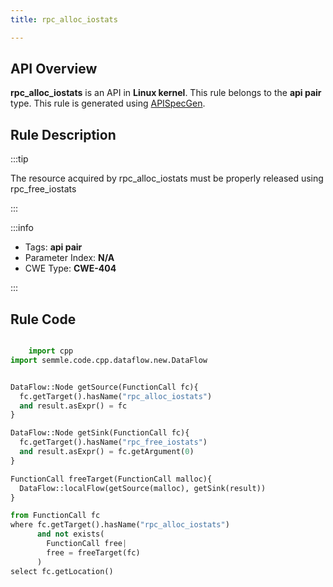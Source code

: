 ```yaml
---
title: rpc_alloc_iostats

---
```



## API Overview
**rpc_alloc_iostats** is an API in **Linux kernel**. This rule belongs to the **api pair** type. This rule is generated using [APISpecGen](../../tools/APISpecGen).
## Rule Description

:::tip

The resource acquired by rpc_alloc_iostats must be properly released using rpc_free_iostats

:::

:::info

- Tags: **api pair**
- Parameter Index: **N/A**
- CWE Type: **CWE-404**

:::

## Rule Code
```python

    import cpp
import semmle.code.cpp.dataflow.new.DataFlow


DataFlow::Node getSource(FunctionCall fc){
  fc.getTarget().hasName("rpc_alloc_iostats")
  and result.asExpr() = fc
}

DataFlow::Node getSink(FunctionCall fc){
  fc.getTarget().hasName("rpc_free_iostats")
  and result.asExpr() = fc.getArgument(0)
}

FunctionCall freeTarget(FunctionCall malloc){
  DataFlow::localFlow(getSource(malloc), getSink(result))
}

from FunctionCall fc
where fc.getTarget().hasName("rpc_alloc_iostats")
      and not exists(
        FunctionCall free| 
        free = freeTarget(fc)
      )
select fc.getLocation()

    
```